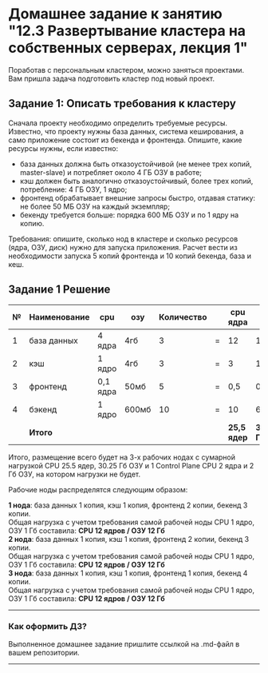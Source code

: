 # Домашнее задание к занятию "12.3 Развертывание кластера на собственных серверах, лекция 1"
Поработав с персональным кластером, можно заняться проектами. Вам пришла задача подготовить кластер под новый проект.

## Задание 1: Описать требования к кластеру
Сначала проекту необходимо определить требуемые ресурсы. Известно, что проекту нужны база данных, система кеширования, а само приложение состоит из бекенда и фронтенда. Опишите, какие ресурсы нужны, если известно:

* база данных должна быть отказоустойчивой (не менее трех копий, master-slave) и потребляет около 4 ГБ ОЗУ в работе;
* кэш должен быть аналогично отказоустойчивый, более трех копий, потребление: 4 ГБ ОЗУ, 1 ядро;
* фронтенд обрабатывает внешние запросы быстро, отдавая статику: не более 50 МБ ОЗУ на каждый экземпляр;
* бекенду требуется больше: порядка 600 МБ ОЗУ и по 1 ядру на копию.

Требования: опишите, сколько нод в кластере и сколько ресурсов (ядра, ОЗУ, диск) нужно для запуска приложения. Расчет вести из необходимости запуска 5 копий фронтенда и 10 копий бекенда, база и кеш.


## Задание 1 Решение

|№|Наименование|cpu|озу|Количество||cpu ядра|озу Гб|  
|---|---|---|---|---|---|---|---|  
|1|база данных|4 ядра|4гб|3|=|12|12|   
|2|кэш|1 ядро|4гб|3|=|3|12|  
|3|фронтенд|0,1 ядра|50мб|5|=|0,5|0,25|  
|4|бэкенд|1 ядро|600мб|10|=|10|6|  
||__Итого__|||||__25,5 ядер__|__30,25 Гб__|   


Итого, размещение всего будет на 3-х рабочих нодах с сумарной нагрузкой CPU 25.5 ядер, 30.25 Гб ОЗУ и 1 Control Plane CPU 2 ядра и 2 Гб ОЗУ, на котором нагрузки не будет.

Рабочие ноды распределятся следующим образом:   

__1 нода__: база данных 1 копия, кэш 1 копия, фронтенд 2 копии, бекенд 3 копии.    
Общая нагрузка с учетом требования самой рабочей ноды CPU 1 ядро, ОЗУ 1 Гб составила:  __CPU 12 ядров / ОЗУ 12 Гб__   
__2 нода__: база данных 1 копия, кэш 1 копия, фронтенд 2 копии, бекенд 3 копии.    
Общая нагрузка с учетом требования самой рабочей ноды CPU 1 ядро, ОЗУ 1 Гб составила:  __CPU 12 ядров / ОЗУ 12 Гб__   
__3 нода__: база данных 1 копия, кэш 1 копия, фронтенд 1 копия, бекенд 4 копии.   
Общая нагрузка с учетом требования самой рабочей ноды CPU 1 ядро, ОЗУ 1 Гб составила:  __CPU 12 ядров / ОЗУ 12 Гб__   

---

### Как оформить ДЗ?

Выполненное домашнее задание пришлите ссылкой на .md-файл в вашем репозитории.

---
